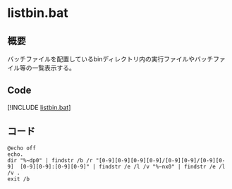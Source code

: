 # listbin.bat

## 概要

バッチファイルを配置しているbinディレクトリ内の実行ファイルやバッチファイル等の一覧表示する。

## Code

[!INCLUDE [listbin.bat](./listbin.bat)]

## コード

    @echo off
    echo.
    dir "%~dp0" | findstr /b /r "[0-9][0-9][0-9][0-9]/[0-9][0-9]/[0-9][0-9]  [0-9][0-9]:[0-9][0-9]" | findstr /e /l /v "%~nx0" | findstr /e /l /v .
    exit /b
